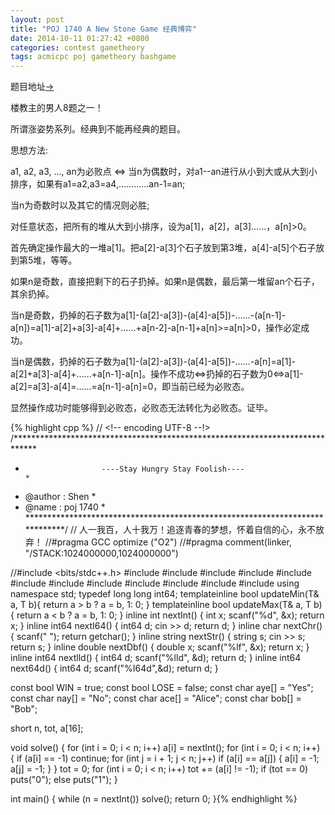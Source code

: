 ```yaml
---
layout: post
title: "POJ 1740 A New Stone Game 经典博弈"
date: 2014-10-11 01:27:42 +0800
categories: contest gametheory 
tags: acmicpc poj gametheory bashgame
---
```

题目地址<a title="POJ 1740" href="http://poj.org/problem?id=1740" target="_blank">-></a>

楼教主的男人8题之一！

所谓涨姿势系列。经典到不能再经典的题目。

思想方法:

a1, a2, a3, ..., an为必败点 <=> 当n为偶数时，对a1--an进行从小到大或从大到小排序，如果有a1=a2,a3=a4,…………an-1=an;

当n为奇数时以及其它的情况则必胜;

对任意状态，把所有的堆从大到小排序，设为a[1]，a[2]，a[3]……，a[n]>0。

首先确定操作最大的一堆a[1]。把a[2]-a[3]个石子放到第3堆，a[4]-a[5]个石子放到第5堆，等等。

如果n是奇数，直接把剩下的石子扔掉。如果n是偶数，最后第一堆留an个石子，其余扔掉。

当n是奇数，扔掉的石子数为a[1]-(a[2]-a[3])-(a[4]-a[5])-……-(a[n-1]-a[n])=a[1]-a[2]+a[3]-a[4]+……+a[n-2]-a[n-1]+a[n]>=a[n]>0，操作必定成功。

当n是偶数，扔掉的石子数为a[1]-(a[2]-a[3])-(a[4]-a[5])-……-a[n]=a[1]-a[2]+a[3]-a[4]+……+a[n-1]-a[n]。操作不成功<=>扔掉的石子数为0<=>a[1]-a[2]=a[3]-a[4]=……=a[n-1]-a[n]=0，即当前已经为必败态。

显然操作成功时能够得到必败态，必败态无法转化为必败态。证毕。

{% highlight cpp %}
// <!-- encoding UTF-8 --!>
/*****************************************************************************
*                      ----Stay Hungry Stay Foolish----                      *
*    @author    :   Shen                                                     *
*    @name      :   poj 1740                                                 *
*****************************************************************************/
// 人一我百，人十我万！追逐青春的梦想，怀着自信的心，永不放弃！
//#pragma GCC optimize ("O2")
//#pragma comment(linker, "/STACK:1024000000,1024000000")

//#include <bits/stdc++.h>
#include <map>
#include <list>
#include <queue>
#include <stack>
#include <cmath>
#include <vector>
#include <string>
#include <cstdio>
#include <cstring>
#include <cstdlib>
#include <iostream>
#include <algorithm>
using namespace std;
typedef long long int64;
template<class T>inline bool updateMin(T& a, T b){ return a > b ? a = b, 1: 0; }
template<class T>inline bool updateMax(T& a, T b){ return a < b ? a = b, 1: 0; }
inline int    nextInt() { int x; scanf("%d", &x); return x; }
inline int64  nextI64() { int64  d; cin >> d; return d; }
inline char   nextChr() { scanf(" "); return getchar(); }
inline string nextStr() { string s; cin >> s; return s; }
inline double nextDbf() { double x; scanf("%lf", &x); return x; }
inline int64  nextlld() { int64 d; scanf("%lld", &d); return d; }
inline int64  next64d() { int64 d; scanf("%I64d",&d); return d; }

const bool WIN  = true;
const bool LOSE = false;
const char aye[] = "Yes";
const char nay[] = "No";
const char ace[] = "Alice";
const char bob[] = "Bob";

short n, tot, a[16];

void solve()
{
	for (int i = 0; i < n; i++)
		a[i] = nextInt();
	for (int i = 0; i < n; i++)
    {
    	if (a[i] == -1) continue;
    	for (int j = i + 1; j < n; j++)
    		if (a[i] == a[j])
    	{
    		a[i] = -1;
    		a[j] = -1;
    	}
    }
    tot = 0;
    for (int i = 0; i < n; i++)
    	tot += (a[i] != -1);
    if (tot == 0) puts("0");
    else puts("1");
}

int main()
{
	while (n = nextInt()) solve();
    return 0;
}{% endhighlight %}
